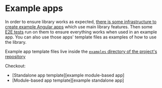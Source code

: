 # Example apps

In order to ensure library works as expected, [there is some infrastructure to create example Angular apps][examples-infra] which use main library features. Then some [E2E tests][e2e-infra] run on them to ensure everything works when used in an example app. You can also use those apps' template files as examples of how to use the library.

Example app template files live inside the [`examples` directory of the project's repository][examples-infra]

[examples-infra]: https://github.com/davidlj95/ngx/tree/main/projects/ngx-meta/examples
[e2e-infra]: https://github.com/davidlj95/ngx/tree/main/projects/ngx-meta/e2e

Checkout:

- [Standalone app template][example module-based app]
- [Module-based app template][example standalone app]
